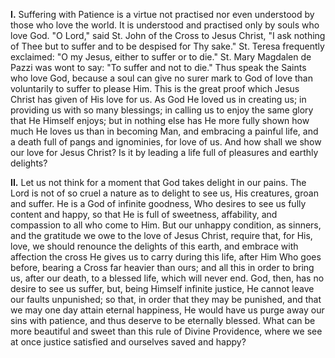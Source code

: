 
**I\.** Suffering with Patience is a virtue not practised nor even understood by those who love the world. It is understood and practised only by souls who love God. \"O Lord,\" said St. John of the Cross to Jesus Christ, \"I ask nothing of Thee but to suffer and to be despised for Thy sake.\" St. Teresa frequently exclaimed: \"O my Jesus, either to suffer or to die.\" St. Mary Magdalen de Pazzi was wont to say: \"To suffer and not to die.\" Thus speak the Saints who love God, because a soul can give no surer mark to God of love than voluntarily to suffer to please Him. This is the great proof which Jesus Christ has given of His love for us. As God He loved us in creating us; in providing us with so many blessings; in calling us to enjoy the same glory that He Himself enjoys; but in nothing else has He more fully shown how much He loves us than in becoming Man, and embracing a painful life, and a death full of pangs and ignominies, for love of us. And how shall we show our love for Jesus Christ? Is it by leading a life full of pleasures and earthly delights?

**II\.** Let us not think for a moment that God takes delight in our pains. The Lord is not of so cruel a nature as to delight to see us, His creatures, groan and suffer. He is a God of infinite goodness, Who desires to see us fully content and happy, so that He is full of sweetness, affability, and compassion to all who come to Him. But our unhappy condition, as sinners, and the gratitude we owe to the love of Jesus Christ, require that, for His, love, we should renounce the delights of this earth, and embrace with affection the cross He gives us to carry during this life, after Him Who goes before, bearing a Cross far heavier than ours; and all this in order to bring us, after our death, to a blessed life, which will never end. God, then, has no desire to see us suffer, but, being Himself infinite justice, He cannot leave our faults unpunished; so that, in order that they may be punished, and that we may one day attain eternal happiness, He would have us purge away our sins with patience, and thus deserve to be eternally blessed. What can be more beautiful and sweet than this rule of Divine Providence, where we see at once justice satisfied and ourselves saved and happy?

